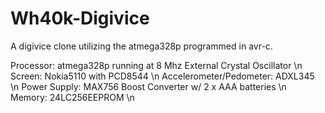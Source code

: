# Wh40k-Digivice

A digivice clone utilizing the atmega328p programmed in avr-c.

Processor: atmega328p running at 8 Mhz External Crystal Oscillator \n
Screen: Nokia5110 with PCD8544 \n
Accelerometer/Pedometer: ADXL345 \n
Power Supply: MAX756 Boost Converter w/ 2 x AAA batteries \n
Memory: 24LC256EEPROM \n
